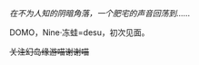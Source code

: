 *在不为人知的阴暗角落，一个肥宅的声音回荡到……*

DOMO，Nine·冻蛙=desu，初次见面。

~~关注幻岛缘游喵谢谢喵~~

<!---
NineFrogst/NineFrogst is a ✨ special ✨ repository because its `README.md` (this file) appears on your GitHub profile.
You can click the Preview link to take a look at your changes.
--->
